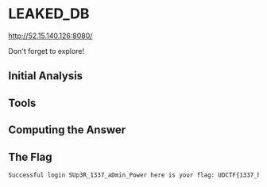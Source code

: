 # LEAKED_DB
http://52.15.140.126:8080/

Don't forget to explore!

## Initial Analysis 



## Tools 



## Computing the Answer 



## The Flag 
```bash
Successful login SUp3R_1337_aDmin_Power here is your flag: UDCTF{1337_h4x0rs_kn0_SQL!}
```